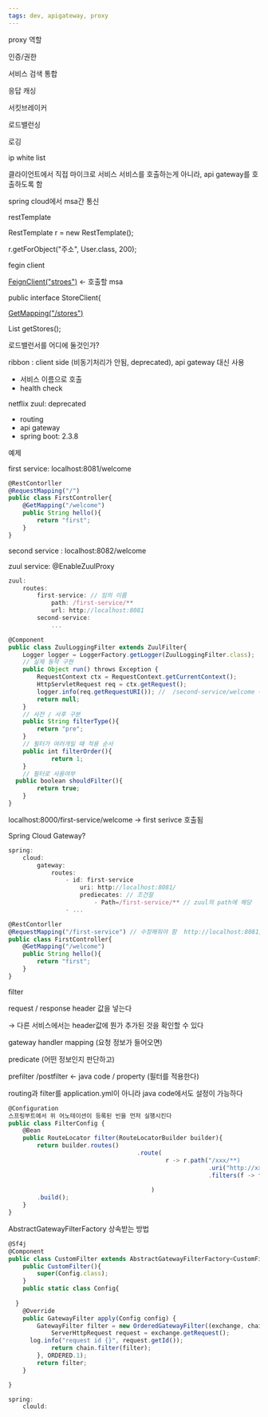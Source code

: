 ```yaml
---
tags: dev, apigateway, proxy
---
```


proxy 역할

인증/권한 

서비스 검색 통합

응답 캐싱

서킷브레이커

로드밸런싱

로깅

ip white list 

클라이언트에서 직접 마이크로 서비스 서비스를 호출하는게 아니라, api gateway를 호출하도록 함 

spring cloud에서 msa간 통신

restTemplate

RestTemplate r = new RestTemplate();

r.getForObject("주소", User.class, 200);

fegin client

[FeignClient("stroes")](API%20Gateway%20Service%20ea73b6b3c6b34f9492e15b5da4e181ab/FeignClient(%20stroes%20)%201fa71b5c014a4442a8739c77ce3ea801.md) ← 호출할 msa 

public interface StoreClient{

[GetMapping("/stores")](API%20Gateway%20Service%20ea73b6b3c6b34f9492e15b5da4e181ab/GetMapping(%20stores%20)%206b49865455464a93af4fc8a5f00d32ff.md) 

List<Store> getStores();

로드밸런서를 어디에 둘것인가?

ribbon : client side (비동기처리가 안됨, deprecated), api gateway 대신 사용

- 서비스 이름으로 호출
- health check

netflix zuul: deprecated 

- routing
- api gateway
- spring boot: 2.3.8

예제

first service: localhost:8081/welcome

```jsx
@RestContorller
@RequestMapping("/")
public class FirstController{
	@GetMapping("/welcome")
	public String hello(){
		return "first";
	}
} 
```

second service : localhost:8082/welcome

zuul service: @EnableZuulProxy 

```jsx
zuul:
	routes:
		first-service: // 임의 이름
			path: /first-service/**
			url: http://localhost:8081
		second-service:
			...
```

```jsx
@Component
public class ZuulLoggingFilter extends ZuulFilter{
	Logger logger = LoggerFactory.getLogger(ZuulLoggingFilter.class);
	// 실제 동작 구현
	public Object run() throws Exception {
		RequestContext ctx = RequestContext.getCurrentContext();
		HttpServletRequest req = ctx.getRequest();
		logger.info(req.getRequestURI()); //  /second-service/welcome 이 출력
		return null;
	}
	// 사전 / 사후 구분
	public String filterType(){
		return "pre";
	}
	// 필터가 여러개일 때 적용 순서
	public int filterOrder(){
			return 1;
	}
	// 필터로 사용여부
  public boolean shouldFilter(){
		return true;
	}
}
```

localhost:8000/first-service/welcome → first serivce 호출됨

Spring Cloud Gateway?

```jsx
spring:
	cloud:
		gateway:
			routes:
				- id: first-service
					uri: http://localhost:8081/
					prediecates: // 조건절
						- Path=/first-service/** // zuul의 path에 해당
				- ...
```

```jsx
@RestContorller
@RequestMapping("/first-service") // 수정해줘야 함  http://localhost:8081/first-serivce/welcome 으로 호출할 것 이기 때문에
public class FirstController{
	@GetMapping("/welcome")
	public String hello(){
		return "first";
	}
} 
```

filter

request / response header 값을 넣는다

→ 다른 서비스에서는 header값에 뭔가 추가된 것을 확인할 수 있다

gateway handler mapping (요청 정보가 들어오면)

predicate (어떤 정보인지 판단하고)

prefilter /postfilter  ← java code / property (필터를 적용한다)

routing과 filter를 application.yml이 아니라 java code에서도 설정이 가능하다

```jsx
@Configuration
스프링부트에서 위 어노테이션이 등록된 빈을 먼저 실행시킨다
public class FilterConfig {
	@Bean
	public RouteLocator filter(RouteLocatorBuilder builder){
		return builder.routes()
									.route(
											r -> r.path("/xxx/**)
														.uri("http://xxxxx:7777")
														.filters(f -> f.addRequestHeader("headername", "headervalue")
																						.addResponseHeader("headername2","headervalue")
										)
		.build();
	}
}

```

AbstractGatewayFilterFactory 상속받는 방법

```jsx
@Sf4j
@Component
public class CustomFilter extends AbstractGatewayFilterFactory<CustomFilter.Config> {
	public CustomFilter(){
		super(Config.class);
	}
	public static class Config{
		
  }
	@Override
	public GatewayFilter apply(Config config) {
		GatewayFilter filter = new OrderedGatewayFilter((exchange, chain) -> {
			ServerHttpRequest request = exchange.getRequest();
      log.info("request id {}", request.getId());
			return chain.filter(filter);
		}, ORDERED.1);
		return filter;
	}

}
```

```jsx
spring:
	clould:
		
```